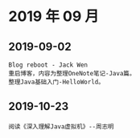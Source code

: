 # 2019 年 09 月

## 2019-09-02
    Blog reboot - Jack Wen
    重启博客，内容为整理OneNote笔记-Java篇。
    整理Java基础入门-HelloWorld。

## 2019-10-23
    阅读《深入理解Java虚拟机》--周志明